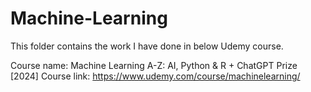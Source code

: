 # Machine-Learning
This folder contains the work I have done in below Udemy course.

Course name: Machine Learning A-Z: AI, Python & R + ChatGPT Prize [2024]
Course link: https://www.udemy.com/course/machinelearning/


	
